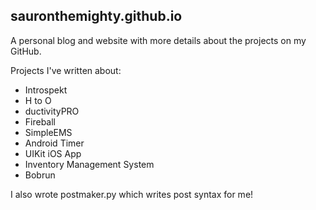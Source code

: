 ## sauronthemighty.github.io

A personal blog and website with more details about the projects on my GitHub.

Projects I've written about:
- Introspekt
- H to O
- ductivityPRO
- Fireball
- SimpleEMS
- Android Timer
- UIKit iOS App
- Inventory Management System
- Bobrun

I also wrote postmaker.py which writes post syntax for me!